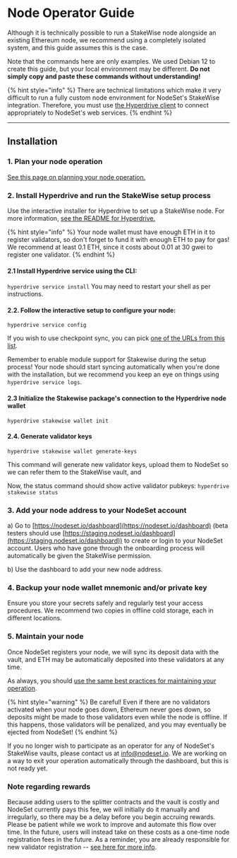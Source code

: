 # Node Operator Guide

Although it is technically possible to run a StakeWise node alongside an existing Ethereum node, we recommend using a completely isolated system, and this guide assumes this is the case.

Note that the commands here are only examples. We used Debian 12 to create this guide, but your local environment may be different. **Do not simply copy and paste these commands without understanding!**

{% hint style="info" %}
There are technical limitations which make it very difficult to run a fully custom node environment for NodeSet's StakeWise integration. Therefore, you must use [the Hyperdrive client](https://github.com/nodeset-org/hyperdrive) to connect appropriately to NodeSet's web services.
{% endhint %}

***

## **Installation**

### **1. Plan your node operation**

[See this page on planning your node operation.](../node-operators/best-practices/planning-your-node-architecture.md)

### 2. Install Hyperdrive and run the StakeWise setup process

Use the interactive installer for Hyperdrive to set up a StakeWise node. For more information, [see the README for Hyperdrive.](https://github.com/nodeset-org/hyperdrive)

{% hint style="info" %}
Your node wallet must have enough ETH in it to register validators, so don't forget to fund it with enough ETH to pay for gas! We recommend at least 0.1 ETH, since it costs about 0.01 at 30 gwei to register one validator.
{% endhint %}

#### 2.1 Install Hyperdrive service using the CLI:

`hyperdrive service install` You may need to restart your shell as per instructions.

#### 2.2. Follow the interactive setup to configure your node:

`hyperdrive service config`

If you wish to use checkpoint sync, you can pick [one of the URLs from this list](https://eth-clients.github.io/checkpoint-sync-endpoints/).

Remember to enable module support for Stakewise during the setup process! Your node should start syncing automatically when you're done with the installation, but we recommend you keep an eye on things using `hyperdrive service logs`.

#### 2.3 Initialize the Stakewise package's connection to the Hyperdrive node wallet

`hyperdrive stakewise wallet init`

#### 2.4. Generate validator keys

`hyperdrive stakewise wallet generate-keys`&#x20;

This command will generate new validator keys, upload them to NodeSet so we can refer them to the StakeWise vault, and&#x20;

Now, the status command should show active validator pubkeys: `hyperdrive stakewise status`

### 3. Add your node address to your NodeSet account

a) Go to [https://nodeset.io/dashboard](https://nodeset.io/dashboard) (beta testers should use [https://staging.nodeset.io/dashboard](https://staging.nodeset.io/dashboard)) to create or login to your NodeSet account. Users who have gone through the onboarding process will automatically be given the StakeWise permission.

b) Use the dashboard to add your new node address.

### 4. Backup your node wallet mnemonic and/or private key

Ensure you store your secrets safely and regularly test your access procedures. We recommend two copies in offline cold storage, each in different locations.

### 5. Maintain your node

Once NodeSet registers your node, we will sync its deposit data with the vault, and ETH may be automatically deposited into these validators at any time.

As always, you should [use the same best practices for maintaining your operation](../node-operators/best-practices/).

{% hint style="warning" %}
Be careful! Even if there are no validators activated when your node goes down, Ethereum never goes down, so deposits might be made to those validators even while the node is offline. If this happens, those validators will be penalized, and you may eventually be ejected from NodeSet!
{% endhint %}

If you no longer wish to participate as an operator for any of NodeSet's StakeWise vaults, please contact us at info@nodeset.io. We are working on a way to exit your operation automatically through the dashboard, but this is not ready yet.

### Note regarding rewards&#x20;

Because adding users to the splitter contracts and the vault is costly and NodeSet currently pays this fee, we will initially do it manually and irregularly, so there may be a delay before you begin accruing rewards. Please be patient while we work to improve and automate this flow over time. In the future, users will instead take on these costs as a one-time node registration fees in the future. As a reminder, you are already responsible for new validator registration -- [see here for more info](faq.md#why-do-node-operators-need-to-pay-to-register-nodes).
